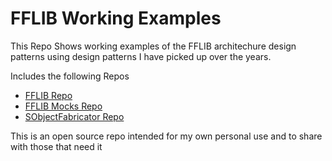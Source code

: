# FFLIB Working Examples

This Repo Shows working examples of the FFLIB architechure design patterns using design patterns I have picked up over the years.

Includes the following Repos
- [FFLIB Repo](https://github.com/apex-enterprise-patterns/fflib-apex-common)
- [FFLIB Mocks Repo](https://github.com/apex-enterprise-patterns/fflib-apex-mocks) 
- [SObjectFabricator Repo](https://github.com/mattaddy/SObjectFabricator)

This is an open source repo intended for my own personal use and to share with those that need it